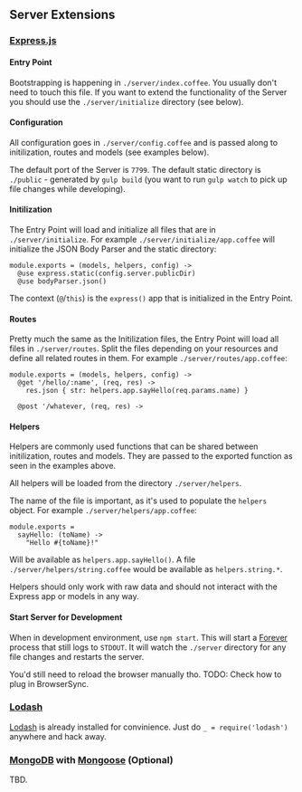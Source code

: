 ## Server Extensions

### [Express.js](http://expressjs.com/)

#### Entry Point

Bootstrapping is happening in `./server/index.coffee`. You usually don't need
to touch this file. If you want to extend the functionality of the Server you
should use the `./server/initialize` directory (see below).

#### Configuration

All configuration goes in `./server/config.coffee` and is passed along to
initilization, routes and models (see examples below).

The default port of the Server is `7799`. The default static directory is
`./public` - generated by `gulp build` (you want to run `gulp watch` to pick up
file changes while developing).

#### Initilization

The Entry Point will load and initialize all files that are in
`./server/initialize`. For example `./server/initialize/app.coffee` will
initialize the JSON Body Parser and the static directory:

    module.exports = (models, helpers, config) ->
      @use express.static(config.server.publicDir)
      @use bodyParser.json()

The context (`@`/`this`) is the `express()` app that is initialized in the
Entry Point.

#### Routes

Pretty much the same as the Initilization files, the Entry Point will load
all files in `./server/routes`. Split the files depending on your resources and
define all related routes in them. For example `./server/routes/app.coffee`:

    module.exports = (models, helpers, config) ->
      @get '/hello/:name', (req, res) ->
        res.json { str: helpers.app.sayHello(req.params.name) }
      
      @post '/whatever, (req, res) ->

#### Helpers

Helpers are commonly used functions that can be shared between initilization,
routes and models. They are passed to the exported function as seen in the
examples above.

All helpers will be loaded from the directory `./server/helpers`.

The name of the file is important, as it's used to populate the `helpers`
object. For example `./server/helpers/app.coffee`:

    module.exports =
      sayHello: (toName) ->
        "Hello #{toName}!"

Will be available as `helpers.app.sayHello()`. A file
`./server/helpers/string.coffee` would be available as `helpers.string.*`.

Helpers should only work with raw data and should not interact with the
Express app or models in any way.

#### Start Server for Development

When in development environment, use `npm start`. This will start a
[Forever](https://github.com/foreverjs/forever) process that still logs to
`STDOUT`. It will watch the `./server` directory for any file changes and
restarts the server.

You'd still need to reload the browser manually tho. TODO: Check how to plug
in BrowserSync.

### [Lodash](https://lodash.com/docs)

[Lodash](https://lodash.com/docs) is already installed for convinience. Just
do `_ = require('lodash')` anywhere and hack away.

### [MongoDB](https://www.mongodb.org/) with [Mongoose](http://mongoosejs.com/docs/guide.html) (Optional)

TBD.
